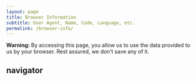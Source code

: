 ```yaml
---
layout: page
title: Browser Information
subtitle: User Agent, Name, Code, Language, etc.
permalink: /browser-info/
---
```


<p class="box-warning"><strong>Warning:</strong> By accessing this page, you allow us to use the data provided to us by your browser. Rest assured, we don't save any of it.</p>

<p/>
<h2>navigator</h2>
<dl id="info"></dl>
<style>dd {margin-left: 0.8rem; font-size: 1.2rem;}</style>

<script>
var txt = "";
txt += "<dt>Browser Code Name</dt><dd>" + navigator.appCodeName + "</dd>";
txt += "<dt>Browser Name</dt><dd>" + navigator.appName + "</dd>";
txt += "<dt>Browser Version</dt><dd>" + navigator.appVersion + "</dd>";
txt += "<dt>Cookies Enabled</dt><dd>" + navigator.cookieEnabled + "</dd>";
txt += "<dt>Browser Language</dt><dd>" + navigator.language + "</dd>";
txt += "<dt>Browser Online</dt><dd>" + navigator.onLine + "</dd>";
txt += "<dt>Platform</dt><dd>" + navigator.platform + "</dd>";
txt += "<dt>User-Agent</dt><dd>" + navigator.userAgent + "</dd>";
document.getElementById("info").innerHTML = txt;
</script>
